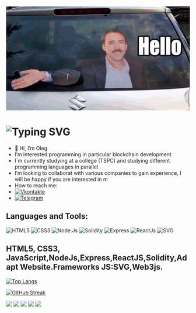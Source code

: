 ![Header](https://github.com/wr479/wr479/blob/main/hello-2.gif)

![Typing SVG](https://readme-typing-svg.herokuapp.com?font=Fira+Code&pause=1000&vCenter=true&width=435&lines=Hello+everyone!+I+am+Oleg.+;I+am+engaged+in+programming.)
=======


- 👋 Hi, I’m Oleg 
- I’m interested programming in particular blockchain development
- I`m currently studying at a college (TSPC) and studying different programming languages in parallel
- I’m looking to collaborat  with various companies to gain experience, I will be happy if you are interested in m
- How to reach me: 
- [![Vkontakte](https://img.shields.io/badge/-Vkontakte-000000?style=flat-sqaure&logo=Vk&logoColor=0077ff)](https://vk.com/icecreamka163)
- [![Telegram](https://img.shields.io/badge/-Telegram-000000?style=flat-sqaure&logo=telegram&logoColor=27A0D9)](https://t.me/wr479)
## Languages and Tools:
![HTML5](https://img.shields.io/badge/-html5-121212?style=for-the-badge&logo=html5)
![CSS3](https://img.shields.io/badge/-css3-121212?style=for-the-badge&logo=css3)
![Node.Js](https://img.shields.io/badge/-node.js-121212?style=for-the-badge&logo=node.js)
![Solidity](https://img.shields.io/badge/-solidity-121212?style=for-the-badge&logo=solidity)
![Express](https://img.shields.io/badge/-express-121212?style=for-the-badge&logo=express)
![ReactJs](https://img.shields.io/badge/-ReactJs-121212?style=for-the-badge&logo=react)
![SVG](https://img.shields.io/badge/-SVG-121212?style=for-the-badge&logo=SVG)
<!-- ![MongoDB](https://img.shields.io/badge/-MongoDB-121212?style=for-the-badge&logo=MongoDB) -->
## HTML5, CSS3, JavaScript,NodeJs,Express,ReactJS,Solidity,Adapt Website.Frameworks JS:SVG,Web3js.

[![Top Langs](https://github-readme-stats.vercel.app/api/top-langs/?username=wr479)](https://github.com/anuraghazra/github-readme-stats)


[![GitHub Streak](https://github-readme-streak-stats.herokuapp.com/?user=wr479)](https://git.io/streak-stats)


![](https://github-profile-summary-cards.vercel.app/api/cards/profile-details?username=wr479&theme=solarized_dark)
![](https://github-profile-summary-cards.vercel.app/api/cards/most-commit-language?username=wr479&theme=solarized_dark)
![](https://github-profile-summary-cards.vercel.app/api/cards/repos-per-language?username=wr479&theme=solarized_dark)
![](https://github-profile-summary-cards.vercel.app/api/cards/stats?username=wr479&theme=solarized_dark)
![](https://github-profile-summary-cards.vercel.app/api/cards/productive-time?username=wr479&theme=solarized_dark)


